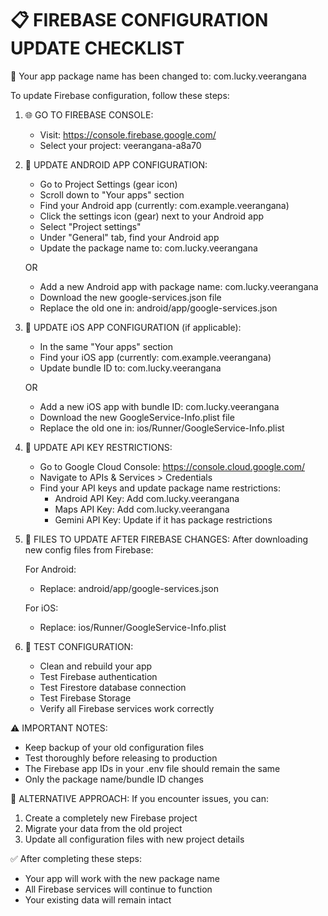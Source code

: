 📋 FIREBASE CONFIGURATION UPDATE CHECKLIST
===============================================

🚀 Your app package name has been changed to: com.lucky.veerangana

To update Firebase configuration, follow these steps:

1. 🌐 GO TO FIREBASE CONSOLE:
   - Visit: https://console.firebase.google.com/
   - Select your project: veerangana-a8a70

2. 📱 UPDATE ANDROID APP CONFIGURATION:
   - Go to Project Settings (gear icon)
   - Scroll down to "Your apps" section
   - Find your Android app (currently: com.example.veerangana)
   - Click the settings icon (gear) next to your Android app
   - Select "Project settings"
   - Under "General" tab, find your Android app
   - Update the package name to: com.lucky.veerangana
   
   OR
   
   - Add a new Android app with package name: com.lucky.veerangana
   - Download the new google-services.json file
   - Replace the old one in: android/app/google-services.json

3. 🍎 UPDATE iOS APP CONFIGURATION (if applicable):
   - In the same "Your apps" section
   - Find your iOS app (currently: com.example.veerangana)
   - Update bundle ID to: com.lucky.veerangana
   
   OR
   
   - Add a new iOS app with bundle ID: com.lucky.veerangana
   - Download the new GoogleService-Info.plist file
   - Replace the old one in: ios/Runner/GoogleService-Info.plist

4. 🔑 UPDATE API KEY RESTRICTIONS:
   - Go to Google Cloud Console: https://console.cloud.google.com/
   - Navigate to APIs & Services > Credentials
   - Find your API keys and update package name restrictions:
     * Android API Key: Add com.lucky.veerangana
     * Maps API Key: Add com.lucky.veerangana
     * Gemini API Key: Update if it has package restrictions

5. 📁 FILES TO UPDATE AFTER FIREBASE CHANGES:
   After downloading new config files from Firebase:
   
   For Android:
   - Replace: android/app/google-services.json
   
   For iOS:
   - Replace: ios/Runner/GoogleService-Info.plist

6. 🧪 TEST CONFIGURATION:
   - Clean and rebuild your app
   - Test Firebase authentication
   - Test Firestore database connection
   - Test Firebase Storage
   - Verify all Firebase services work correctly

⚠️  IMPORTANT NOTES:
- Keep backup of your old configuration files
- Test thoroughly before releasing to production
- The Firebase app IDs in your .env file should remain the same
- Only the package name/bundle ID changes

🔄 ALTERNATIVE APPROACH:
If you encounter issues, you can:
1. Create a completely new Firebase project
2. Migrate your data from the old project
3. Update all configuration files with new project details

✅ After completing these steps:
- Your app will work with the new package name
- All Firebase services will continue to function
- Your existing data will remain intact
